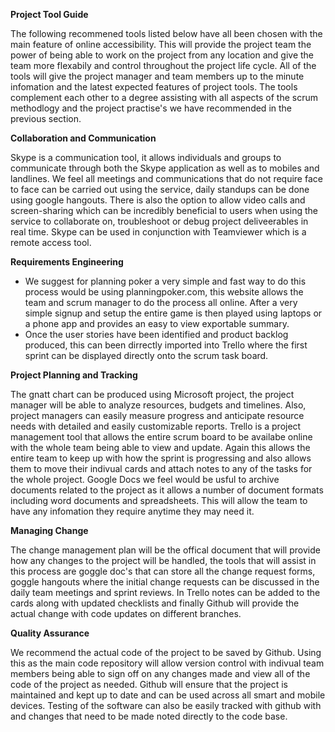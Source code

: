 **Project Tool Guide**

<p> The following recommened tools listed below have all been chosen with the main feature of online accessibility. This will provide the project team the power of being able to work on the project from any location and give the team more flexabily and control throughout the project life cycle. All of the tools will give the project manager and team members up to the minute infomation and the latest expected features of project tools. The tools complement each other to a degree assisting with all aspects of the scrum methodlogy and the project practise's we have recommended in the previous section.  
</p>

**Collaboration and Communication**
<p>Skype is a communication tool, it allows individuals and groups to communicate through both the Skype application as well as to mobiles and landlines. We feel all meetings and communications that do not require face to face can be carried out using the service, daily standups can be done using google hangouts. There is also the option to allow video calls and screen-sharing which can be incredibly beneficial to users when using the service to collaborate on, troubleshoot or debug project deliveerables in real time. Skype can be used in conjunction with Teamviewer which is a remote access tool. </p>


**Requirements Engineering**
*  We suggest for planning poker a very simple and fast way to do this process would be using planningpoker.com, this website allows the team and scrum manager to do the process all online. After a very simple signup and setup the entire game is then played using laptops or a phone app and provides an easy to view exportable summary.
*  Once the user stories have been identified and product backlog produced, this can been dirrectly imported into Trello where the first sprint can be displayed directly onto the scrum task board.</p>


**Project Planning and Tracking**
<p> The gnatt chart can be produced using Microsoft project, the project manager will be able to analyze resources, budgets and timelines. Also, project managers can easily measure progress and anticipate resource needs with detailed and easily customizable  reports.
Trello is a project management tool that allows the entire scrum board to be availabe online with the whole team being able to view and update. Again this allows the entire team to keep up with how the sprint is progressing and also allows them to move their indivual cards and attach notes to any of the tasks for the whole project.
Google Docs we feel would be usful to archive documents related to the project as it allows a number of document formats including word documents and spreadsheets. This will allow the team to have any infomation they require anytime they may need it.</p>


**Managing Change**
<p>The change management plan will be the offical document that will provide how any changes to the project will be handled, the tools that will assist in this process are goggle doc's that can store all the change request forms, goggle hangouts where the initial change requests can be discussed in the daily team meetings and sprint reviews. In Trello notes can be added to the cards along with updated checklists and finally Github will provide the actual change with code updates on different branches.</p>


**Quality Assurance**
<p> We recommend the actual code of the project to be saved by Github. Using this as the main code repository will allow version control with indivual team members being able to sign off on any changes made and view all of the code of the project as needed.
Github will ensure that the project is maintained and kept up to date and can be used across all smart and mobile devices.
Testing of the software can also be easily tracked with github with and changes that need to be made noted directly to the code base. 
</p>

